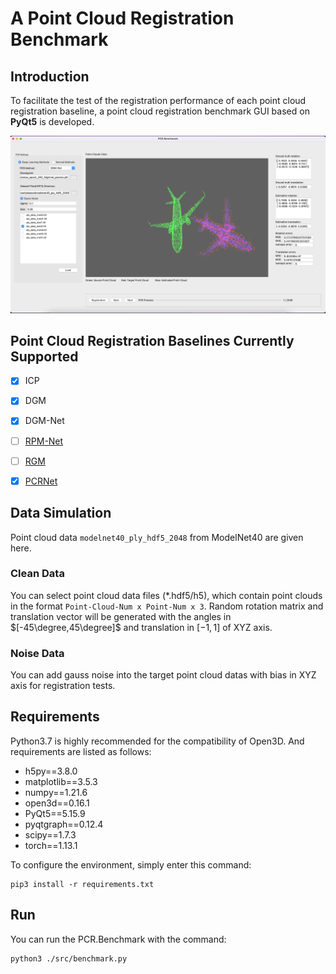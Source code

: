 # A Point Cloud Registration Benchmark



## Introduction

To facilitate the test of the registration performance of each point cloud registration baseline, a point cloud registration benchmark GUI based on **PyQt5** is developed.

![benchmark](./docs/images/benchmark.png)


## Point Cloud Registration Baselines Currently Supported

- [x] ICP
- [x] DGM
- [x] DGM-Net
- [ ] [RPM-Net](https://github.com/yewzijian/RPMNet)
- [ ] [RGM](https://github.com/fukexue/RGM)
- [x] [PCRNet](https://github.com/zhulf0804/PCReg.PyTorch)



## Data Simulation
Point cloud data `modelnet40_ply_hdf5_2048` from ModelNet40 are given here.

### Clean Data

You can select point cloud data files (*.hdf5/h5), which contain point clouds in the format `Point-Cloud-Num x Point-Num x 3`. Random rotation matrix and translation vector will be generated with the angles in $[-45\degree,45\degree]$  and translation in $[-1,1]$ of XYZ axis.

### Noise Data

You can add gauss noise into the target point cloud datas with bias in XYZ axis for registration tests.


## Requirements

Python3.7 is highly recommended for the compatibility of Open3D. And requirements are listed as follows:

* h5py==3.8.0
* matplotlib==3.5.3
* numpy==1.21.6
* open3d==0.16.1
* PyQt5==5.15.9
* pyqtgraph==0.12.4
* scipy==1.7.3
* torch==1.13.1

To configure the environment, simply enter this command: 

```shell
pip3 install -r requirements.txt
```



## Run

You can run the PCR.Benchmark with the command: 

```shell
python3 ./src/benchmark.py
```